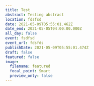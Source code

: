 ```yaml
---
title: Test
abstract: Testing abstract
location: fdsfsd
date: 2021-05-09T05:55:01.462Z
date_end: 2021-05-05T04:00:00.000Z
all_day: false
event: fsdfsd
event_url: fdsfds
publishDate: 2021-05-09T05:55:01.474Z
draft: false
featured: false
image:
  filename: featured
  focal_point: Smart
  preview_only: false
---
```


